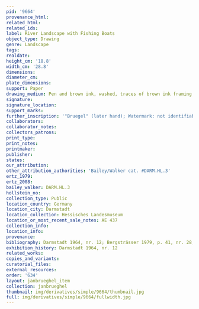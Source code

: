 ```yaml
---
pid: '9664'
provenance_html:
related_html:
related_ids:
label: River Landscape with Fishing Boats
object_type: Drawing
genre: Landscape
tags:
realdate:
height_cm: '18.8'
width_cm: '28.8'
dimensions:
diameter_cm:
plate_dimensions:
support: Paper
drawing_medium: Pen and brown ink, washed, traces of brown ink framing lines
signature:
signature_location:
support_marks:
further_inscription: '"Bruegel" (later hand); Watermark: not identifiable'
collaborators:
collaborator_notes:
collectors_patrons:
print_type:
print_notes:
printmaker:
publisher:
states:
our_attribution:
other_attribution_authorities: 'Bailey/Walker cat. #DARM.HL.3'
ertz_1979:
ertz_2008:
bailey_walker: DARM.HL.3
hollstein_no:
collection_type: Public
location_country: Germany
location_city: Darmstadt
location_collection: Hessisches Landesmuseum
location_or_most_recent_sale_notes: AE 437
collection_info:
location_info:
provenance:
bibliography: Darmstadt 1964, nr. 12; Bergsträsser 1979, p. 41, nr. 28, ill.
exhibition_history: Darmstadt 1964, nr. 12
related_works:
copies_and_variants:
curatorial_files:
external_resources:
order: '634'
layout: janbrueghel_item
collection: janbrueghel
thumbnail: img/derivatives/simple/9664/thumbnail.jpg
full: img/derivatives/simple/9664/fullwidth.jpg
---
```

